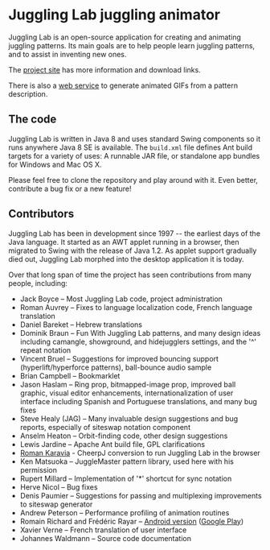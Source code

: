 # Juggling Lab juggling animator

Juggling Lab is an open-source application for creating and animating juggling patterns. Its main goals are to help people learn juggling patterns, and to assist in inventing new ones.

The [project site](https://jugglinglab.org) has more information and download links.

There is also a [web service](https://jugglinglab.org/html/animinfo.html) to generate animated GIFs from a pattern description.

## The code

Juggling Lab is written in Java 8 and uses standard Swing components so it runs anywhere Java 8 SE is available. The ``build.xml`` file defines Ant build targets for a variety of uses: A runnable JAR file, or standalone app bundles for Windows and Mac OS X.

Please feel free to clone the repository and play around with it. Even better, contribute a bug fix or a new feature!

## Contributors

Juggling Lab has been in development since 1997 -- the earliest days of the Java language. It started as an AWT applet running in a browser, then migrated to Swing with the release of Java 1.2. As applet support gradually died out, Juggling Lab morphed into the desktop application it is today.

Over that long span of time the project has seen contributions from many people, including:

- Jack Boyce – Most Juggling Lab code, project administration
- Roman Auvrey – Fixes to language localization code, French language translation
- Daniel Bareket – Hebrew translations
- Dominik Braun – Fun With Juggling Lab patterns, and many design ideas including camangle, showground, and hidejugglers settings, and the '^' repeat notation
- Vincent Bruel – Suggestions for improved bouncing support (hyperlift/hyperforce patterns), ball-bounce audio sample
- Brian Campbell – Bookmarklet
- Jason Haslam – Ring prop, bitmapped-image prop, improved ball graphic, visual editor enhancements, internationalization of user interface including Spanish and Portuguese translations, and many bug fixes
- Steve Healy (JAG) – Many invaluable design suggestions and bug reports, especially of siteswap notation component
- Anselm Heaton – Orbit-finding code, other design suggestions
- Lewis Jardine – Apache Ant build file, GPL clarifications
- [Roman Karavia](https://github.com/rkaravia) - CheerpJ conversion to run Juggling Lab in the browser
- Ken Matsuoka – JuggleMaster pattern library, used here with his permission
- Rupert Millard – Implementation of '*' shortcut for sync notation
- Herve Nicol – Bug fixes
- Denis Paumier – Suggestions for passing and multiplexing improvements to siteswap generator
- Andrew Peterson – Performance profiling of animation routines
- Romain Richard and Frédéric Rayar – [Android version](https://code.google.com/archive/p/jugglinglab/) ([Google Play](https://play.google.com/store/apps/details?id=com.jonglen7.jugglinglab))
- Xavier Verne – French translation of user interface
- Johannes Waldmann – Source code documentation
